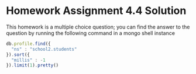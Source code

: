 # Homework Assignment 4.4 Solution

This homework is a multiple choice question; you can find the answer to the question by running the following command in a mongo shell instance

```javascript
db.profile.find({
  "ns" : "school2.students"
}).sort({
  "millis" : -1
}).limit(1).pretty()
```

